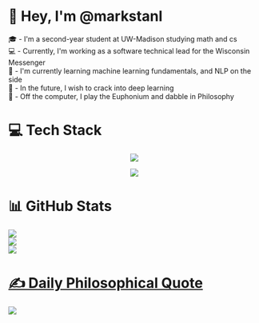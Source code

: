 # 👋 Hey, I'm @markstanl
🎓 - I'm a second-year student at UW-Madison studying math and cs    
💻 - Currently, I'm working as a software technical lead for the Wisconsin Messenger  
🧠 - I'm currently learning machine learning fundamentals, and NLP on the side   
📆 - In the future, I wish to crack into deep learning  
📖 - Off the computer, I play the Euphonium and dabble in Philosophy  

# 💻 Tech Stack
<p align="center">
  <a href="https://skillicons.dev">
    <img src="https://skillicons.dev/icons?i=react,vite,nextjs,express,ts,tailwind,threejs" />
  </a>
</p>
<p align="center">
  <a href="https://skillicons.dev">
      <img src="https://skillicons.dev/icons?i=java,py,pytorch,tensorflow,sklearn" />
  </a>
</p>

# 📊 GitHub Stats  
![](https://github-readme-stats-ten-pi-81.vercel.app/api?username=markstanl&theme=tokyonight&hide_border=false&include_all_commits=false&count_private=false&hide=contribs&show_icons=true)<br/>
![](https://github-readme-streak-stats.herokuapp.com/?user=markstanl&theme=tokyonight&hide_border=false)<br/>
![](https://github-readme-stats-ten-pi-81.vercel.app/api/top-langs/?username=markstanl&theme=tokyonight&hide_border=false&include_all_commits=false&count_private=false&layout=compact)
  
# [✍️ Daily Philosophical Quote](https://github.com/markstanl/Philosophical-Quotes-API)

![](https://github-readme-philosophical-quotes.vercel.app/api/generate-image?theme=tokyonight&daily-quote=true)

<!-- Generated by the Philosophical Quotes API https://github.com/markstanl/Philosophical-Quotes-API/blob/main/README.md -->

<!-- Proudly created with GPRM ( https://gprm.itsvg.in ) -->
